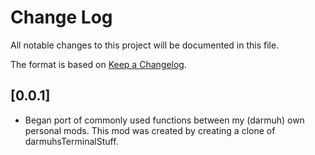 # Change Log

All notable changes to this project will be documented in this file.
 
The format is based on [Keep a Changelog](http://keepachangelog.com/).
  
## [0.0.1]
 - Began port of commonly used functions between my (darmuh) own personal mods. This mod was created by creating a clone of darmuhsTerminalStuff.

  </details>